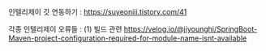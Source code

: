 인텔리제이 깃 연동하기 : https://suyeoniii.tistory.com/41

각종 인텔리제이 오류들 : (1) 빌드 관련 https://velog.io/@jiyounghi/SpringBoot-Maven-project-configuration-required-for-module-name-isnt-available
